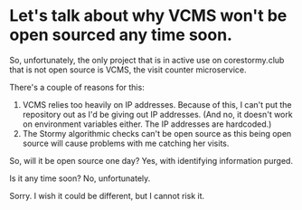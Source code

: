 # Let's talk about why VCMS won't be open sourced any time soon.

So, unfortunately, the only project that is in active use on corestormy.club that is not open source is VCMS, the visit counter microservice.

There's a couple of reasons for this:
  1. VCMS relies too heavily on IP addresses. Because of this, I can't put the repository out as I'd be giving out IP addresses. (And no, it doesn't work on environment variables either. The IP addresses are hardcoded.)
  1. The Stormy algorithmic checks can't be open source as this being open source will cause problems with me catching her visits.

So, will it be open source one day? Yes, with identifying information purged.

Is it any time soon? No, unfortunately.

Sorry. I wish it could be different, but I cannot risk it.

